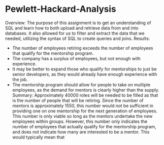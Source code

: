 # Pewlett-Hackard-Analysis


Overview:
The purpose of this assignment is to get an understanding of SQL and learn how to both upload and retrieve data from and into databases.  It also allowed for us to filter and extract the data that we needed, utilizing the syntax of SQL to create queries and joins. 
Results:
-	The number of employees retiring exceeds the number of employees that qualify for the mentorship program.
-	The company has a surplus of employees, but not enough with experience. 
-	It may be better to expand those who qualify for mentorships to just be senior developers, as they would already have enough experience with the job.
-	The mentorship program should allow for people to take on multiple employees, as the demand for mentors is clearly higher than the supply.
Summary:
Approximately 40000 roles will be needed to be filled as that is the number of people that will be retiring. Since the number of mentors is approximately 1550, this number would not be sufficient in providing one on one mentorship for the next generation of employees. This number is only viable so long as the mentors undertake the new employees within groups. However, this number only indicates the number of employees that actually qualify for the mentorship program, and does not indicate how many are interested to be a mentor. This would typically mean that 
